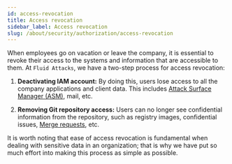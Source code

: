 ```yaml
---
id: access-revocation
title: Access revocation
sidebar_label: Access revocation
slug: /about/security/authorization/access-revocation
---
```


When employees go on vacation or leave the company,
it is essential to revoke their access
to the systems and information
that are accessible to them.
At `Fluid Attacks`,
we have a two-step process
for access revocation:

1. **Deactivating IAM account:**
By doing this,
users lose access to all the company applications
and client data.
This includes
[Attack Surface Manager (ASM)](https://app.fluidattacks.com/),
mail, etc.

1. **Removing Git repository access:**
Users can no longer see
confidential information from the repository,
such as registry images, confidential issues,
[Merge requests](https://docs.gitlab.com/ee/user/project/merge_requests/), etc.

It is worth noting
that ease of access revocation is fundamental
when dealing with sensitive data in an organization;
that is why we have put so much effort
into making this process as simple as possible.
